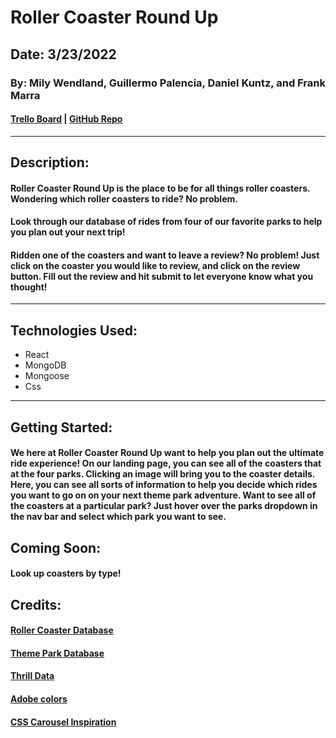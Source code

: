 # Roller Coaster Round Up

## Date: 3/23/2022

### By: Mily Wendland, Guillermo Palencia, Daniel Kuntz, and Frank Marra

#### [Trello Board](https://trello.com/invite/b/ze932ttS/33a16917327b83d113cc856e88230c90/full-stackathon-ride-review) | [GitHub Repo](https://github.com/frankmarra/Ride_Review)

---

## Description:

#### Roller Coaster Round Up is the place to be for all things roller coasters. Wondering which roller coasters to ride? No problem.

#### Look through our database of rides from four of our favorite parks to help you plan out your next trip!

#### Ridden one of the coasters and want to leave a review? No problem! Just click on the coaster you would like to review, and click on the review button. Fill out the review and hit submit to let everyone know what you thought!

---

## Technologies Used:

- React
- MongoDB
- Mongoose
- Css

---

## Getting Started:

#### We here at Roller Coaster Round Up want to help you plan out the ultimate ride experience! On our landing page, you can see all of the coasters that at the four parks. Clicking an image will bring you to the coaster details. Here, you can see all sorts of information to help you decide which rides you want to go on on your next theme park adventure. Want to see all of the coasters at a particular park? Just hover over the parks dropdown in the nav bar and select which park you want to see.

## Coming Soon:

#### Look up coasters by type!

## Credits:

#### [Roller Coaster Database](https://rcdb.com/)

#### [Theme Park Database](https://www.theparkdb.com/)

#### [Thrill Data](https://www.thrill-data.com/)

#### [Adobe colors](https://color.adobe.com/create/color-wheel)

#### [CSS Carousel Inspiration](https://ryanmulligan.dev/)
